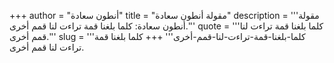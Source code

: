 +++
author = "أنطون سعادة"
title = "مقولة أنطون سعادة"
description = '''مقولة أنطون سعادة: كلما بلغنا قمة تراءت لنا قمم أخرى.'''
quote = '''كلما بلغنا قمة تراءت لنا قمم أخرى.'''
slug = '''كلما-بلغنا-قمة-تراءت-لنا-قمم-أخرى'''
+++
كلما بلغنا قمة تراءت لنا قمم أخرى.
